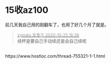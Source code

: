 # 15收az100


前几天我自己用的刚翻车了，也用了好几个月了就是。<img id="aimg_S3um1" onclick="zoom(this, this.src, 0, 0, 0)" class="zoom" src="https://cdn.jsdelivr.net/gh/hishis/forum-master/public/images/patch.gif" onmouseover="img_onmouseoverfunc(this)" onload="thumbImg(this)" border="0" alt="" />

<div class="quote"><blockquote><font size="2"><a href="https://www.hostloc.com/forum.php?mod=redirect&amp;goto=findpost&amp;pid=9350334&amp;ptid=758296" target="_blank"><font color="#999999">syouko 发表于 2020-10-25 16:38</font></a></font><br />
续杯是要自己手动续还是会自己续呢</blockquote></div><br />
https://www.hostloc.com/thread-755321-1-1.html<br />
<br />
<img id="aimg_Q9yVR" onclick="zoom(this, this.src, 0, 0, 0)" class="zoom" src="https://i.loli.net/2020/10/03/jxbQNuzUHZS6oM1.png" onmouseover="img_onmouseoverfunc(this)" onload="thumbImg(this)" border="0" alt="" />
